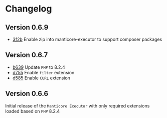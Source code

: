 # Changelog

## Version 0.6.9

* [3f2b](https://github.com/manticoresoftware/executor/commit/3f2b79eebf4227ffbc59bbd43d58dc5cdd6d83f6) Enable zip into manticore-executor to support composer packages

## Version 0.6.7

* [b639](https://github.com/manticoresoftware/executor/commit/b6392467d42043dd43e23616c1f65dff6d9d8d45) Update `PHP` to 8.2.4
* [d755](https://github.com/manticoresoftware/executor/commit/d75522838e4b3eda5c4a939685d0016c027153c6) Enable `filter` extension
* [d585](https://github.com/manticoresoftware/executor/commit/d58577cddf880fcd0e3e0ec3c6663bbe0e27fe66) Enable `CURL` extension

## Version 0.6.6

Initial release of the `Manticore Executor` with only required extensions loaded based on `PHP` 8.2.4
